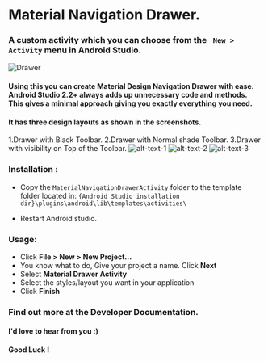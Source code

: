 # Material Navigation Drawer.
### A custom activity which you can choose from the ` New > Activity` menu in Android Studio.
![Drawer](https://dl2.pushbulletusercontent.com/fDyj4cw32htKAUo9LDhGnUjLfIAvapGU/InShot_20170207_150337.jpg)

#### Using this you can create Material Design Navigation Drawer with ease. Android Studio 2.2+ always adds up unnecessary code and methods. This gives a minimal approach giving you exactly everything you need.

#### It has three design layouts as shown in the screenshots.
1.Drawer with Black Toolbar.
2.Drawer with Normal shade Toolbar.
3.Drawer with visibility on Top of the Toolbar.
![alt-text-1](https://doc-0o-bg-docs.googleusercontent.com/docs/securesc/kn5tur5c37hl403mgb38nud2avill605/ract1j12qiolc987n0ca5i3pqq769eo4/1501833600000/16867694367171663001/16867694367171663001/0B32WTA8Ky1aSMVhoazZZY0xXUFE?e=download&nonce=8aej0c0i9op94&user=16867694367171663001&hash=v0croir3pv33nt56rrjr0a3vd8lh22u2 "black-toolbar") ![alt-text-2](https://doc-08-bg-docs.googleusercontent.com/docs/securesc/kn5tur5c37hl403mgb38nud2avill605/vp4dthjkohon4ccefvhij0c1csdm52kj/1501833600000/16867694367171663001/16867694367171663001/0B32WTA8Ky1aSb0FnOGJwXzBSb1U?e=download "normal-toolbar") ![alt-text-3](https://doc-00-bg-docs.googleusercontent.com/docs/securesc/kn5tur5c37hl403mgb38nud2avill605/301vlh5qd2una8l5j9d5np01imu9mol5/1501833600000/16867694367171663001/16867694367171663001/0B32WTA8Ky1aScENLemlEQXN3REE?e=download "overlay-toolbar")
  
### Installation :
*  Copy the `MaterialNavigationDrawerActivity` folder to the template folder located in: `{Android Studio installation dir}\plugins\android\lib\templates\activities\`

*  Restart Android studio.

### Usage:

 - Click **File > New > New Project...** 
 - You know what to do, Give your project a name. Click **Next**
 - Select **Material Drawer Activity**
 - Select the styles/layout you want in your application
 - Click **Finish**
 
 
 
 ### Find out more at the Developer Documentation.
 #### I'd love to hear from you :)
 #### Good Luck !
